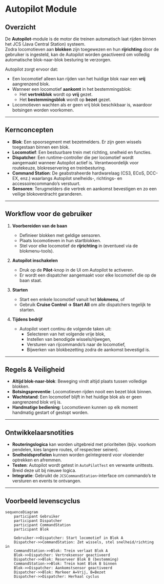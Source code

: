 # Autopilot Module

## Overzicht
De **Autopilot**-module is de motor die treinen automatisch laat rijden binnen het JCS (Java Central Station) systeem.  
Zodra locomotieven aan **blokken** zijn toegewezen en hun **rijrichting** door de gebruiker is ingesteld, kan de Autopilot worden geactiveerd om volledig automatische blok-naar-blok besturing te verzorgen.

Autopilot zorgt ervoor dat:
- Een locomotief alleen kan rijden van het huidige blok naar een **vrij** aangrenzend blok.
- Wanneer een locomotief **aankomt** in het bestemmingsblok:
  - Het **vertrekblok** wordt op **vrij** gezet.
  - Het **bestemmingsblok** wordt op **bezet** gezet.
- Locomotieven wachten als er geen vrij blok beschikbaar is, waardoor botsingen worden voorkomen.

---

## Kernconcepten

- **Blok**: Een spoorsegment met bezetmelders. Er zijn geen wissels toegestaan binnen een blok.
- **Locomotief**: Een bestuurbare trein met richting, snelheid en functies.
- **Dispatcher**: Een runtime-controller die per locomotief wordt aangemaakt wanneer Autopilot actief is. Verantwoordelijk voor routekeuze, blokreservering en treinbesturing.
- **Command Station**: De geabstraheerde hardwarelaag (CS3, ECoS, DCC-EX, enz.) waarlangs Autopilot snelheids-, richtings- en accessoirecommando’s verstuurt.
- **Sensoren**: Terugmelders die vertrek en aankomst bevestigen en zo een veilige blokoverdracht garanderen.

---

## Workflow voor de gebruiker

1. **Voorbereiden van de baan**
   - Definieer blokken met geldige sensoren.
   - Plaats locomotieven in hun startblokken.
   - Stel voor elke locomotief de **rijrichting** in (eventueel via de blokmenu-tools).

2. **Autopilot inschakelen**
   - Druk op de **Pilot**-knop in de UI om Autopilot te activeren.
   - Er wordt een dispatcher aangemaakt voor elke locomotief die op de baan staat.

3. **Starten**
   - Start een enkele locomotief vanuit het **blokmenu**, of
   - Gebruik **Cruise Control → Start All** om alle dispatchers tegelijk te starten.

4. **Tijdens bedrijf**
   - Autopilot voert continu de volgende taken uit:
     - Selecteren van het volgende vrije blok,
     - Instellen van benodigde wissels/rijwegen,
     - Versturen van rijcommando’s naar de locomotief,
     - Bijwerken van blokbezetting zodra de aankomst bevestigd is.

---

## Regels & Veiligheid

- **Altijd blok-naar-blok**: Beweging vindt altijd plaats tussen volledige blokken.
- **Botsingspreventie**: Locomotieven rijden nooit een bezet blok binnen.
- **Wachtstand**: Een locomotief blijft in het huidige blok als er geen aangrenzend blok vrij is.
- **Handmatige bediening**: Locomotieven kunnen op elk moment handmatig gestart of gestopt worden.

---

## Ontwikkelaarsnotities

- **Routeringslogica** kan worden uitgebreid met prioriteiten (bijv. voorkom pendelen, kies langere routes, of respecteer seinen).
- **Snelheidsprofielen** kunnen worden geïntegreerd voor vloeiender optrekken en afremmen.
- **Testen**: Autopilot wordt getest in `AutoPilotTest` en verwante unittests. Breid deze uit bij nieuwe logica.
- **Integratie**: Gebruikt de `JCSCommandStation`-interface om commando’s te versturen en events te ontvangen.

---

## Voorbeeld levenscyclus

```mermaid
sequenceDiagram
    participant Gebruiker
    participant Dispatcher
    participant CommandStation
    participant Blok

    Gebruiker->>Dispatcher: Start locomotief in Blok A
    Dispatcher->>CommandStation: Zet wissels, stel snelheid/richting in
    CommandStation->>Blok: Trein verlaat Blok A
    Blok->>Dispatcher: Vertreksensor geactiveerd
    Dispatcher->>Blok: Reserveer Blok B (bestemming)
    CommandStation->>Blok: Trein komt Blok B binnen
    Blok->>Dispatcher: Aankomstsensor geactiveerd
    Dispatcher->>Blok: Markeer A=Vrij, B=Bezet
    Dispatcher->>Dispatcher: Herhaal cyclus

